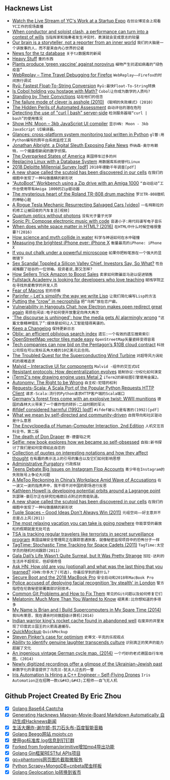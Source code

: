 ## Hacknews List


- [Watch the Live Stream of YC&#39;s Work at a Startup Expo](https://www.youtube.com/watch?v=wdpRbJ8Pc9s)  `在创业博览会上观看YC工作的现场直播`
- [When conductor and soloist clash, a performance can turn into a contest of wills](https://theamericanscholar.org/whos-the-boss/#.W1zDZC2ZPmF)  `当指挥家和独奏者发生冲突时，表演就会变成意志的较量`
- [Our brain is a storyteller, not a reporter from an inner world](http://nautil.us/issue/62/systems/this-man-says-the-mind-has-no-depths)  `我们的大脑是一个讲故事的人，而不是来自内心世界的记者`
- [News for the tz database](https://github.com/eggert/tz/blob/master/NEWS)  `关于tz数据库的新闻`
- [Heavy Stuff](https://popula.com/2018/07/18/ingredients-lead/)  `重的东西`
- [Plants produce ‘green vaccine’ against norovirus](https://biodesign.asu.edu/news/plants-produce-%E2%80%98green-vaccine%E2%80%99-against-norovirus)  `植物产生抗诺如病毒的“绿色疫苗”`
- [WebReplay – Time Travel Debugging for Firefox](https://developer.mozilla.org/en-US/docs/Mozilla/Projects/WebReplay)  `WebReplay——Firefox的时间旅行调试`
- [Ryū: Fastest Float-To-String Conversion](https://pldi18.sigplan.org/event/pldi-2018-papers-ry-fast-float-to-string-conversion)  `Ryū:最快Float-To-String转换`
- [Is Cobol holding you hostage with Math?](https://medium.com/@bellmar/is-cobol-holding-you-hostage-with-math-5498c0eb428b)  `Cobol让你成为数学的人质吗?`
- [Standing by Their Convictions](https://features.propublica.org/south-bend/wrongful-conviction-pardon-keith-cooper-christopher-parish-indiana-elkhart-police/)  `站在他们的信念`
- [The failure mode of clever is asshole (2010)](https://whatever.scalzi.com/2010/06/16/the-failure-state-of-clever/amp/?__twitter_impression=true)  `《聪明的失败模式》(2010)`
- [The Hidden Perils of Automated Assessment](http://blog.brownplt.org/2018/07/26/perils-of-automated-assessment.html)  `自动评估的潜在危险`
- [Detecting the use of &#34;curl | bash&#34; server-side](https://www.idontplaydarts.com/2016/04/detecting-curl-pipe-bash-server-side/)  `检测服务器端“curl | bash”的使用情况`
- [Show HN: Moon – 3kb JavaScript UI compiler](https://kbrsh.github.io/moon)  `显示HN: Moon - 3kb JavaScript UI编译器。`
- [Glances: cross-platform system monitoring tool written in Python](https://nicolargo.github.io/glances/)  `gl瞥:用Python编写的跨平台系统监控工具`
- [Jonathan Albright, a Digital Sleuth Exposing Fake News](https://www.wired.com/story/shadow-politics-meet-the-digital-sleuth-exposing-fake-news/)  `乔纳森·奥尔布赖特，一个揭露假新闻的数字侦探。`
- [The Overparked States of America](https://www.citylab.com/transportation/2018/07/parking-has-eaten-american-cities/565715/)  `美国停车过多的州`
- [Replacing Linux with a Database System](https://www.nextplatform.com/2018/07/23/replacing-linux-with-a-database-system/)  `用数据库系统替代Linux`
- [2018 Deloitte Millennial Survey [pdf]](https://www2.deloitte.com/content/dam/Deloitte/global/Documents/About-Deloitte/gx-2018-millennial-survey-report.pdf)  `2018年德勤千年调查[pdf]`
- [A new shape called the scutoid has been discovered in our cells](https://www.newscientist.com/article/2175297-a-new-shape-called-the-scutoid-has-been-discovered-in-our-cells/)  `在我们的细胞中发现了一种叫做盾鳞的新形状`
- [“AutoBoot” Workbench using a Zip drive with an Amiga 1000](https://amigalove.com/viewtopic.php?f=6&amp;t=691)  `“自动启动”工作台使用带有Amiga 1000的Zip驱动器`
- [The mysterious heart of the Roland TR-808 drum machine](http://secretlifeofsynthesizers.com/the-strange-heart-of-the-roland-tr-808/)  `罗兰TR-808鼓机的神秘心脏`
- [A Rogue Tesla Mechanic Resurrecting Salvaged Cars [video]](https://www.youtube.com/watch?v=NuAMczraBIM)  `一名特斯拉的机修工让被回收的汽车复活[视频]`
- [Quantum optics without photons](https://www.nature.com/articles/d41586-018-05738-1)  `没有光子量子光学`
- [Sonic Pi: Compose electronic music with code](https://sonic-pi.net/)  `音速小子:用代码谱写电子音乐`
- [When does white space matter in HTML? (2016)](https://medium.com/@patrickbrosset/when-does-white-space-matter-in-html-b90e8a7cdd33)  `在HTML中什么时候空格很重要?(2016)`
- [How science and myth collide in water](https://www.laphamsquarterly.org/water/compassionate-substance)  `科学与神话如何在水中碰撞`
- [Measuring the brightest iPhone ever: iPhone X](https://justgetflux.com/news/2018/02/16/OLED.html)  `衡量最亮的iPhone: iPhone X`
- [If you put chalk under a powerful microscope](https://twitter.com/ferrisjabr/status/1022534132415356928)  `如果你把粉笔放在一个强大的显微镜下`
- [Sex Scandal Toppled a Silicon Valley Chief. Investors Say, So What?](https://www.nytimes.com/2018/07/27/technology/sexual-misconduct-silicon-valley.html)  `性丑闻推翻了硅谷的一位领袖。投资者说,那又怎样?`
- [How Sellers Trick Amazon to Boost Sales](https://www.wsj.com/articles/how-sellers-trick-amazon-to-boost-sales-1532750493)  `卖家如何欺骗亚马逊以促进销售`
- [Fullstack Academy is looking for developers who love teaching](https://fullstackacademy.workable.com/jobs/186349)  `赋栈学院正在寻找热爱教学的开发人员`
- [Fear of Macros](http://www.greghendershott.com/fear-of-macros/)  `宏的恐惧`
- [Parinfer – Let&#39;s simplify the way we write Lisp](https://shaunlebron.github.io/parinfer/)  `让我们简化编写Lisp的方法`
- [Putting the “crow” in necrophilia](https://corvidresearch.blog/2018/07/16/putting-the-crow-in-necrophilia/)  `把“乌鸦”放在恋尸癖。`
- [Vulnerability in Hangouts Chat: how Electron makes open redirect great again](https://blog.bentkowski.info/2018/07/vulnerability-in-hangouts-chat-aka-how.html)  `易损在闲谈:电子如何使开放重定向伟大再次`
- [&#39;The discourse is unhinged&#39;: how the media gets AI alarmingly wrong](https://www.theguardian.com/technology/2018/jul/25/ai-artificial-intelligence-social-media-bots-wrong)  `“这篇文章精神错乱了”:媒体是如何让人工智能错得离谱的。`
- [Keep a Changelog](https://keepachangelog.com)  `保持更新日志`
- [Oblix: an efficient oblivious search index](https://blog.acolyer.org/2018/07/06/oblix-an-efficient-oblivious-search-index/)  `遗忘:一个有效的遗忘搜索索引`
- [OpenStreetMap vector tiles made easy](https://www.maptiler.com)  `OpenStreetMap矢量瓷砖变得容易`
- [Tech companies can now bid on the Pentagon’s $10B cloud contract](https://techcrunch.com/2018/07/26/jedi-10-billion-department-of-defense-bidding/)  `科技公司现在可以竞标五角大楼的10亿美元云合同。`
- [The Troubled Quest for the Superconducting Wind Turbine](https://spectrum.ieee.org/green-tech/wind/the-troubled-quest-for-the-superconducting-wind-turbine)  `对超导风力涡轮机的艰难追求`
- [Malvid – Interactive UI for components](https://malvid.io)  `Malvid -组件的交互式UI`
- [Resistant protocols: How decentralization evolves](https://medium.com/@jbackus/resistant-protocols-how-decentralization-evolves-2f9538832ada)  `抵制协议:分权化如何演变`
- [iTerm2&#39;s new drawing engine uses Metal 2](https://gitlab.com/gnachman/iterm2/wikis/Metal-Renderer)  `iTerm2的新绘图引擎使用金属2。`
- [Autonomy: The Right to be Wrong](https://medium.com/@ard_adam/autonomy-youre-doing-it-wrong-b1eda593d726)  `自主权:犯错的权利`
- [Requests-Scala: A Scala Port of the Popular Python Requests HTTP Client](https://github.com/lihaoyi/requests-scala)  `请求-Scala:流行的Python请求HTTP客户端的Scala端口`
- [Germany&#39;s forest fires come with an explosive twist:  WWII munitions](http://fortune.com/2018/07/27/germany-brandenburg-forest-fire-munitions/)  `德国的森林大火带来了一个爆炸性的转折:二战时期的军火`
- [#ifdef considered harmful (1992) [pdf]](https://usenix.org/legacy/publications/library/proceedings/sa92/spencer.pdf)  `#ifdef被认为是有害的(1992)[pdf]`
- [What we mean by self-directed and community-driven](https://www.recurse.com/blog/138-what-we-mean-by-self-directed-and-community-driven)  `自我导向和社区驱动是什么意思`
- [The Encyclopedia of Human-Computer Interaction, 2nd Edition](https://www.interaction-design.org/literature/book/the-encyclopedia-of-human-computer-interaction-2nd-ed)  `人机交互百科全书，第二版`
- [The death of Don Draper](https://www.newstatesman.com/science-tech/internet/2018/07/death-don-draper)  `唐·德雷珀之死`
- [Selfie: new book explores how we became so self-obsessed](https://www.vox.com/science-and-health/2018/7/19/17518086/selfie-will-storr-book-psychology-west)  `自拍:新书探讨了我们是如何变得如此自恋的`
- [Collection of quotes on interesting notations and how they affect thought](https://github.com/hypotext/notation)  `在有趣的表示法上的引号的集合以及它们如何影响思想`
- [Administrative Purgatory](https://daniel.haxx.se/blog/2018/07/28/administrative-purgatory/)  `行政炼狱`
- [Teens Debate Big Issues on Instagram Flop Accounts](https://www.theatlantic.com/technology/archive/2018/07/the-instagram-forums-where-teens-go-to-debate-big-issues/566153/?single_page=true)  `青少年在Instagram的失败账号上争论大问题`
- [A MeToo Reckoning in China’s Workplace Amid Wave of Accusations](https://www.nytimes.com/2018/07/26/world/asia/china-metoo.html)  `在一波又一波的指责声中，我不得不对中国的职场进行反思`
- [Kathleen Howell is developing potential orbits around a Lagrange point](https://www.bloomberg.com/news/features/2018-07-25/one-woman-s-math-could-help-nasa-put-people-on-mars)  `凯瑟琳·豪厄尔正在研究拉格朗日点附近的势能轨道。`
- [A new shape called the scutoid has been discovered in our cells](https://gizmodo.com/the-scutoid-is-geometrys-newest-shape-and-it-could-be-1827924643)  `在我们的细胞中发现了一种叫做盾鳞的新形状`
- [Tuple Spaces – Good Ideas Don&#39;t Always Win (2011)](https://software-carpentry.org/blog/2011/03/tuple-spaces-or-good-ideas-dont-always-win.html)  `元组空间——好主意并不总是占上风(2011)`
- [The most relaxing vacation you can take is going nowhere](https://quartzy.qz.com/1342058/the-most-relaxing-vacation-you-can-take-is-going-nowhere-at-all/)  `你能享受的最放松的假期就是无处可去`
- [TSA is tracking regular travelers like terrorists in secret surveillance program](http://apps.bostonglobe.com/news/nation/graphics/2018/07/tsa-quiet-skies/?p1=HP_SpecialTSA)  `美国运输安全管理局正在跟踪普通旅客，就像秘密监视项目中的恐怖分子一样`
- [TagTime: Stochastic Time Tracking for Space Cadets (2011)](http://messymatters.com/tagtime/)  `TagTime:太空学员的随机时间跟踪(2011)`
- [Gala Dalí’s Life Wasn’t Quite Surreal, but It Was Pretty Strange](https://www.nytimes.com/2018/07/25/arts/design/gala-salvador-dali-exhibition.html)  `加拉·达利的生活并不超现实，但却很奇怪`
- [Ask HN: How old are you (optional) and what was the last thing that you learned?](item?id=17636856)  `问HN:你多大了(可选)，你最后学到的是什么?`
- [Secure Boot and the 2018 MacBook Pro](http://michaellynn.github.io/2018/07/27/booting-secure/)  `安全启动和2018年MacBook Pro`
- [Police accused of deploying facial recognition &#39;by stealth&#39; in London](https://www.independent.co.uk/news/uk/crime/facial-recognition-uk-police-london-trial-data-human-rights-legal-action-met-a8466876.html)  `警方指控在伦敦秘密部署面部识别技术。`
- [Common Git Problems and How to Fix Them](https://citizen428.net/10-common-git-problems-and-how-to-fix-them-e8d809299f08)  `常见的Git问题以及如何修复它们`
- [Melatonin: Much More Than You Wanted to Know](https://www.lesswrong.com/posts/E4cKD9iTWHaE7f3AJ/melatonin-much-more-than-you-wanted-to-know)  `褪黑素:比你想知道的多得多`
- [My Name is Brian and I Build Supercomputers in My Spare Time (2014)](https://www.parallella.org/2014/06/03/my-name-is-brian-and-i-build-supercomputers-in-my-spare-time/)  `我叫布莱恩，我在课余时间做超级计算机(2014)`
- [Indian warrior king&#39;s rocket cache found in abandoned well](https://www.theguardian.com/world/2018/jul/27/indian-warrior-king-tipu-sultan-rocket-cache-unearthed-in-abandoned-well)  `在废弃的井里发现了印度武士国王的火箭高速缓存。`
- [QuickMockup](https://jdittrich.github.io/quickMockup/)  `QuickMockup`
- [Steven Pinker’s case for optimism](https://www.economist.com/books-and-arts/2018/02/24/steven-pinkers-case-for-optimism)  `史蒂文·平克的乐观观点`
- [Ability to identify genuine laughter transcends culture](https://www.sciencedaily.com/releases/2018/07/180728083607.htm)  `识别真正的笑声的能力超越了文化`
- [An ingenious vintage German cycle map. (2014)](http://blog.systemed.net/post/10)  `一个巧妙的老式德国自行车地图。(2014)`
- [Newly digitized recordings offer a glimpse of the Ukrainian-Jewish past](https://www.tabletmag.com/jewish-arts-and-culture/culture-news/266941/vernadsky-library-kiev)  `新数字化的录音提供了乌克兰-犹太人过去的一瞥`
- [Iris Automation Is Hiring a C&#43;&#43; Engineer – Self-Flying Drones](http://www.irisonboard.com/careers/)  `Iris Automation正在招聘一款c&#43;&#43;工程师——自飞无人机`

## Github Project Created By Eric Zhou

- [x] [Golang Base64 Captcha](https://github.com/mojocn/base64Captcha)
- [x] [Generating Hacknews Maoyan-Movie-Board Markdown Automatically 自动生成Hacknews新闻](https://github.com/dejavuzhou/md-genie)
- [x] [生活大爆炸-谢尔顿-剪刀石头布-百度智能音箱](https://github.com/mojocn/dueros-bang-game)
- [x] [Golang Beego网站 mojotv.cn](https://github.com/mojocn/www.mojotv.cn)
- [x] [使用go标准库,log信息到钉钉群](https://github.com/mojocn/dooger)
- [x] [Forked from fogleman/primitive增加mp4导出功能](https://github.com/mojocn/primitive)
- [x] [Golang Gin框架RESTful APIs项目](https://github.com/JJJJJJJerk/ezier-golang-web-api-framework)
- [x] [go+phantomjs网页图片截取微服务](https://github.com/mojocn/screen_shot)
- [x] [Python Scrapy+MongoDB+cnbeta爬虫样板](https://github.com/mojocn/scrapy_mongodb_boilerplate_cnbeta)
- [x] [Golang Geolocation Ip转换到省市](https://github.com/mojocn/ip2location)